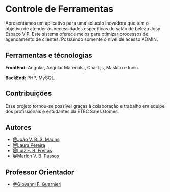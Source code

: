 # Controle de Ferramentas

Apresentamos um aplicativo para uma solução inovadora que tem o objetivo de atender às necessidades específicas do salão de beleza Josy Espaço VIP. Este sistema oferece meios para otimizar processos de agendamento de clientes. Possuindo somente o nível de acesso ADMIN.

## Ferramentas e técnologias

**FrontEnd:** Angular, Angular Materials,, Chart.js, Maskito e Ionic.

**BackEnd:** PHP, MySQL.

## Contribuições

Esse projeto tornou-se possível graças à colaboração e trabalho em equipe dos profissionais e estudantes da ETEC Sales Gomes.

## Autores

- [@João V. B. S. Marins](https://github.com/Kits93)
- [@Laura Pereira](https://github.com/LauraaPereira)
- [@Luiz F. B. Freitas](https://github.com/luizfiuzaa)
- [@Marlon V. B. Passos](https://github.com/MarlonVBP)

## Professor Orientador

- [@Giovanni F. Guarnieri](https://github.com/gfguarnieri)
